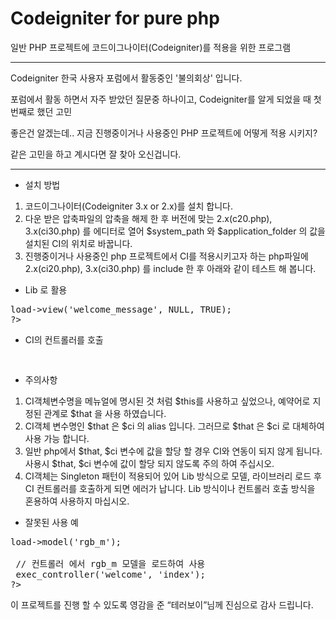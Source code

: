 # Codeigniter for pure php

일반 PHP 프로젝트에 코드이그나이터(Codeigniter)를 적용을 위한 프로그램

----

Codeigniter 한국 사용자 포럼에서 활동중인 '불의회상' 입니다.

포럼에서 활동 하면서 자주 받았던 질문중 하나이고, Codeigniter를 알게 되었을 때 첫 번째로 했던 고민
 
좋은건 알겠는데..  지금 진행중이거나 사용중인 PHP 프로젝트에 어떻게 적용 시키지?

같은 고민을 하고 계시다면 잘 찾아 오신겁니다.

----

* 설치 방법
1. 코드이그나이터(Codeigniter 3.x or 2.x)를 설치 합니다.
2. 다운 받은 압축파일의 압축을 해제 한 후 버전에 맞는 2.x(c20.php), 3.x(ci30.php) 를 에디터로 열어 $system_path 와 $application_folder 의 값을 설치된 CI의 위치로 바꿉니다.
4. 진행중이거나 사용중인 php 프로젝트에서 CI를 적용시키고자 하는 php파일에 2.x(ci20.php), 3.x(ci30.php) 를 include 한 후 아래와 같이 테스트 해 봅니다.

* Lib 로 활용

<pre>
<?php
 require_once 'ci3.php'; // CI 3.x
 // require_once 'ci2.php'; // CI 2.x

 echo $that->load->view('welcome_message', NULL, TRUE);
?>
</pre>

* CI의 컨트롤러를 호출

<pre>
<?php
 require_once 'ci3.php'; // CI 3.x
 // require_once 'ci2.php'; // CI 2.x

 exec_controller('welcome', 'index');
?>
</pre>

* 주의사항
1. CI객체변수명을 메뉴얼에 명시된 것 처럼 $this를 사용하고 싶었으나, 예약어로 지정된 관계로 $that 을 사용 하였습니다.
2. CI객체 변수명인 $that 은 $ci 의 alias 입니다. 그러므로 $that 은 $ci 로 대체하여 사용 가능 합니다.
3. 일반 php에서 $that, $ci 변수에 값을 할당 할 경우 CI와 연동이 되지 않게 됩니다. 사용시 $that, $ci 변수에 값이 할당 되지 않도록 주의 하여 주십시오.
4. CI객체는 Singleton 패턴이 적용되어 있어 Lib 방식으로 모델, 라이브러리 로드 후 CI 컨트롤러를 호출하게 되면 에러가 납니다. Lib 방식이나 컨트롤러 호출 방식을 혼용하여 사용하지 마십시오.


* 잘못된 사용 예

<pre>
<?php
 require_once 'ci3.php'; // CI 3.x
 // require_once 'ci2.php'; // CI 2.x

 // Lib 방식으로 모델을 로드함
 $that->load->model('rgb_m');

 // 컨트롤러 에서 rgb_m 모델을 로드하여 사용
 exec_controller('welcome', 'index');
?>
</pre>

이 프로젝트를 진행 할 수 있도록 영감을 준 “테러보이”님께 진심으로 감사 드립니다.
